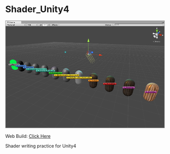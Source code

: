 Shader_Unity4
=============
![alt text](https://github.com/kevinmore/Shader_Unity4/blob/master/screenshot.png?raw=true "Screenshot")

Web Build: <a href="https://dl.dropboxusercontent.com/u/147666796/UnityPorjects/ShaderPractice/Shaders.html">Click Here</a>

Shader writing practice for Unity4
